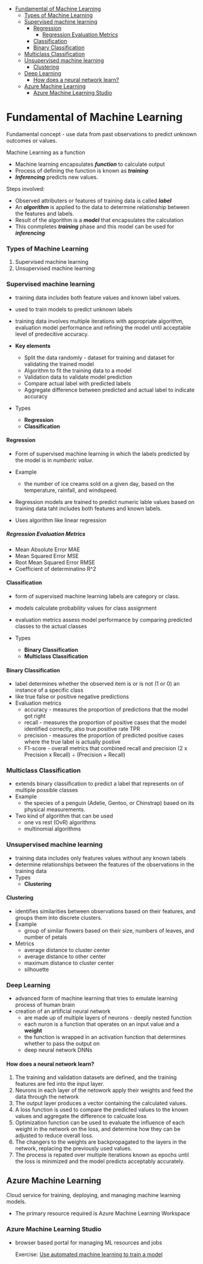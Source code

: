 - [Fundamental of Machine Learning](#fundamental-of-machine-learning)
    - [Types of Machine Learning](#types-of-machine-learning)
    - [Supervised machine learning](#supervised-machine-learning)
      - [Regression](#regression)
        - [Regression Evaluation Metrics](#regression-evaluation-metrics)
      - [Classification](#classification)
      - [Binary Classification](#binary-classification)
    - [Multiclass Classification](#multiclass-classification)
    - [Unsupervised machine learning](#unsupervised-machine-learning)
      - [Clustering](#clustering)
    - [Deep Learning](#deep-learning)
      - [How does a neural network learn?](#how-does-a-neural-network-learn)
  - [Azure Machine Learning](#azure-machine-learning)
    - [Azure Machine Learning Studio](#azure-machine-learning-studio)
  

# Fundamental of Machine Learning

Fundamental concept - use data from past observations to predict unknown outcomes or values.

Machine Learning as a function
  - Machine learning encapsulates **_function_** to calculate output
  - Process of defining the function is known as **_training_**
  - **_Inferencing_** predicts new values.

Steps involved:
  - Observed attributers or features of training data is called **_label_**
  - An **_algorithm_** is applied to the data to determine relationship between the features and labels.
  - Result of the algorithm is a **_model_** that encapsulates the calculation
  - This conmpletes **_training_** phase and this model can be used for **_inferencing_**

### Types of Machine Learning
1. Supervised machine learning
2. Unsupervised machine learning
   
### Supervised machine learning
- training data includes both feature values and known label values.
- used to train models to predict unknown labels
- training data involves multiple iterations with appropriate algorithm, evaluation model performance and refining the model until acceptable level of predecitive accuracy.
  
- **Key elements**
    - Split the data randomly - dataset for training and dataset for validating the trained model
    - Algorithm to fit the training data to a model
    - Validation data to validate model prediction
    - Compare actual label with predicted labels
    - Aggregate difference between predicted and actual label to indicate accuracy

- Types
    - **Regression**
    - **Classification**
  
#### Regression
  - Form of supervised machine learning in which the labels predicted by the model is in _numberic value._
  - Example
      - the number of ice creams sold on a given day, based on the temperature, rainfall, and windspeed.
  
  - Regression models are trained to predict numeric lable values based on training data taht includes both features and known labels.
  - Uses algorithm like linear regression
  
  ##### Regression Evaluation Metrics
  - Mean Absolute Error MAE
  - Mean Squared Error MSE
  - Root Mean Squared Error RMSE
  - Coefficient of determinatino R^2 

#### Classification
  - form of supervised machine learning labels are category or class.
  - models calculate probability values for class assignment
  - evaluation metrics assess model performance by comparing predicted classes to the actual classes
  
  - Types
      - **Binary Classification**
      - **Multiclass Classification**

#### Binary Classification
  - label determines whether the observed item is or is not (1 or 0) an instance of a specific class
  - like true false or positive negative predictions
  - Evaluation metrics
      - accuracy - measures the proportion of predictions that the model got right
      - recall - measures the proportion of positive cases that the model identified correctly, also true positive rate TPR
      - precision - measures the proportion of predicted positive cases where the true label is actually postive
      - F1-score - overall metrics that combined recall and precision (2 x Precision x Recall) ÷ (Precision + Recall)

### Multiclass Classification
  - extends binary classification to predict a label that represents on of multiple possible classes
  - Example
      - the species of a penguin (Adelie, Gentoo, or Chinstrap) based on its physical measurements.
  - Two kind of algorithm that can be used
      - one vs rest (OvR) algorithms
      - multinomial algorithms
  
### Unsupervised machine learning
- training data includes only features values without any known labels
- determine relationships between the features of the observations in the training data
- Types
    - **Clustering**
  
#### Clustering
- identifies similarities between observations based on their features, and groups them into discrete clusters.
- Example
    - group of similar flowers based on their size, numbers of leaves, and number of petals
- Metrics
    - average distance to cluster center
    - average distance to other center
    - maximum distance to cluster center
    - silhouette


### Deep Learning
- advanced form of machine learning that tries to emulate learning process of human brain
- creation of an artificial neural network
  - are made up of multiple layers of neurons - deeply nested function
  - each nuron is a function that operates on an input value and a **weight**
  - the function is wrapped in an activation function that determines whether to pass the output on
  - deep neural network DNNs
  
#### How does a neural network learn?
1.  The training and validation datasets are defined, and the training features are fed into the input layer.
2.  Neurons in each layer of the netowork apply their weights and feed the data through the network
3.  The output layer produces a vector containing the calculated values.
4.  A loss function is used to compare the predicted values to the known values and aggregate the difference to calcuate loss
5.  Optimization function can be used to evaluate the influence of each weight in the network on the loss, and determine how they can be adjusted to reduce overall loss.
6.  The changers to the weights are backpropagated to the layers in the network, replacing the previously used values.
7.  The process is repated over multiple iterations known as epochs until the loss is minimized and the model predicts acceptably accurately.


## Azure Machine Learning
Cloud service for training, deploying, and managing machine learning models.
- The primary resource required is Azure Machine Learning Workspace


### Azure Machine Learning Studio
- browser based portal for managing ML resources and jobs
  
  Exercise: [Use automated machine learning to train a model](https://microsoftlearning.github.io/mslearn-ai-fundamentals/Instructions/Labs/01-machine-learning.html)
